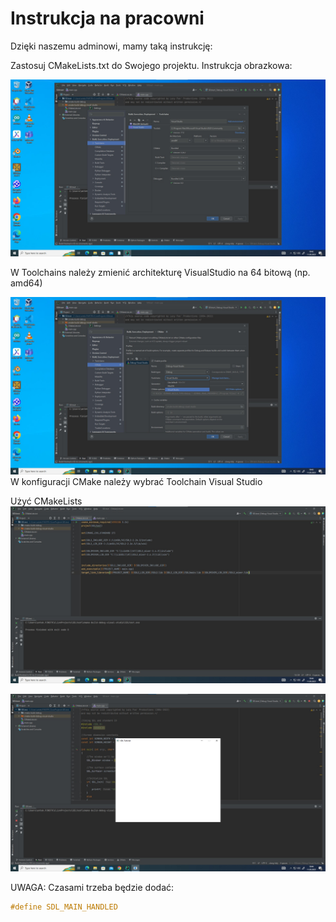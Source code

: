 
# Instrukcja na pracowni


Dzięki naszemu adminowi, mamy taką instrukcję:


Zastosuj CMakeLists.txt do Swojego projektu. Instrukcja obrazkowa:


![image](01.png)

W Toolchains należy zmienić architekturę VisualStudio na 64 bitową (np. amd64)


![image](02.png)
W konfiguracji CMake należy wybrać Toolchain Visual Studio

Użyć CMakeLists 
![image](03.png)


![image](04.png)



UWAGA: Czasami trzeba będzie dodać:

```c++
#define SDL_MAIN_HANDLED
```
